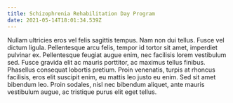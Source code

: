 ```yaml
---
title: Schizophrenia Rehabilitation Day Program
date: 2021-05-14T18:01:34.539Z
---
```

Nullam ultricies eros vel felis sagittis tempus. Nam non dui tellus. Fusce vel dictum ligula. Pellentesque arcu felis, tempor id tortor sit amet, imperdiet pulvinar ex. Pellentesque feugiat augue enim, nec facilisis lorem vestibulum sed. Fusce gravida elit ac mauris porttitor, ac maximus tellus finibus. Phasellus consequat lobortis pretium. Proin venenatis, turpis at rhoncus facilisis, eros elit suscipit enim, eu mattis leo justo eu enim. Sed sit amet bibendum leo. Proin sodales, nisl nec bibendum aliquet, ante mauris vestibulum augue, ac tristique purus elit eget tellus.